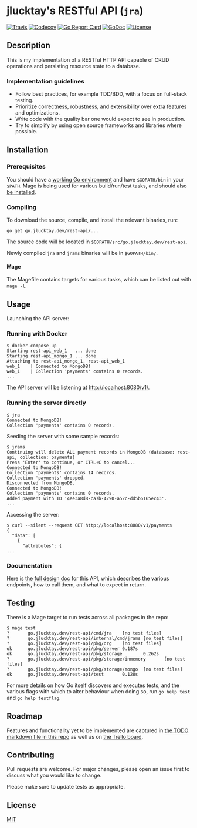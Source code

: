 # jlucktay's RESTful API (`jra`)

[![Travis][Travis-badge]][Travis]
[![Codecov][Codecov-badge]][Codecov]
[![Go Report Card][Go Report Card-badge]][Go Report Card]
[![GoDoc][GoDoc-badge]][GoDoc]
[![License][License-badge]][License]

## Description

This is my implementation of a RESTful HTTP API capable of CRUD operations and persisting resource state to a database.

### Implementation guidelines

- Follow best practices, for example TDD/BDD, with a focus on full-stack testing.
- Prioritize correctness, robustness, and extensibility over extra features and optimizations.
- Write code with the quality bar one would expect to see in production.
- Try to simplify by using open source frameworks and libraries where possible.

## Installation

### Prerequisites

You should have a [working Go environment](https://golang.org/doc/install) and have `$GOPATH/bin` in your `$PATH`.
Mage is being used for various build/run/test tasks, and should also [be installed](https://magefile.org).

### Compiling

To download the source, compile, and install the relevant binaries, run:

``` shell
go get go.jlucktay.dev/rest-api/...
```

The source code will be located in `$GOPATH/src/go.jlucktay.dev/rest-api`.

Newly compiled `jra` and `jrams` binaries will be in `$GOPATH/bin/`.

#### Mage

The Magefile contains targets for various tasks, which can be listed out with `mage -l`.

## Usage

Launching the API server:

### Running with Docker

```shell
$ docker-compose up
Starting rest-api_web_1   ... done
Starting rest-api_mongo_1 ... done
Attaching to rest-api_mongo_1, rest-api_web_1
web_1    | Connected to MongoDB!
web_1    | Collection 'payments' contains 0 records.
...
```

The API server will be listening at <http://localhost:8080/v1/>.

### Running the server directly

``` shell
$ jra
Connected to MongoDB!
Collection 'payments' contains 0 records.
```

Seeding the server with some sample records:

``` shell
$ jrams
Continuing will delete ALL payment records in MongoDB (database: rest-api, collection: payments)
Press 'Enter' to continue, or CTRL+C to cancel...
Connected to MongoDB!
Collection 'payments' contains 14 records.
Collection 'payments' dropped.
Disconnected from MongoDB.
Connected to MongoDB!
Collection 'payments' contains 0 records.
Added payment with ID '4ee3a8d8-ca7b-4290-a52c-dd5b6165ec43'.
...
```

Accessing the server:

``` shell
$ curl --silent --request GET http://localhost:8080/v1/payments
{
  "data": [
    {
      "attributes": {
...
```

### Documentation

Here is [the full design doc] for this API, which describes the various endpoints, how to call them, and what to expect
in return.

## Testing

There is a Mage target to run tests across all packages in the repo:

``` shell
$ mage test
?       go.jlucktay.dev/rest-api/cmd/jra    [no test files]
?       go.jlucktay.dev/rest-api/internal/cmd/jrams [no test files]
?       go.jlucktay.dev/rest-api/pkg/org    [no test files]
ok      go.jlucktay.dev/rest-api/pkg/server 0.187s
ok      go.jlucktay.dev/rest-api/pkg/storage        0.262s
?       go.jlucktay.dev/rest-api/pkg/storage/inmemory       [no test files]
?       go.jlucktay.dev/rest-api/pkg/storage/mongo  [no test files]
ok      go.jlucktay.dev/rest-api/test       0.128s
```

For more details on how Go itself discovers and executes tests, and the various flags with which to alter behaviour
when doing so, run `go help test` and `go help testflag`.

## Roadmap

Features and functionality yet to be implemented are captured in [the TODO markdown file in this repo](./docs/TODO.md)
as well as on [the Trello board].

## Contributing

Pull requests are welcome. For major changes, please open an issue first to discuss what you would like to change.

Please make sure to update tests as appropriate.

## License

[MIT](https://choosealicense.com/licenses/mit/)

[Codecov-badge]: https://codecov.io/gh/jlucktay/rest-api/branch/master/graph/badge.svg
[Codecov]: https://codecov.io/gh/jlucktay/rest-api

[Go Report Card-badge]: https://goreportcard.com/badge/go.jlucktay.dev/rest-api
[Go Report Card]: https://goreportcard.com/report/go.jlucktay.dev/rest-api

[GoDoc-badge]: https://godoc.org/github.com/jlucktay/rest-api?status.svg
[GoDoc]: https://godoc.org/github.com/jlucktay/rest-api

[License-badge]: https://img.shields.io/github/license/jlucktay/rest-api.svg
[License]: https://github.com/jlucktay/rest-api/blob/master/LICENSE

[Travis-badge]: https://travis-ci.org/jlucktay/rest-api.svg?branch=master
[Travis]: https://travis-ci.org/jlucktay/rest-api

[the full design doc]: https://docs.google.com/document/d/1xtqwQDhdwTe3BUEyf3lGWycPIvl66uxDdJgHLqa9hz4
[the Trello board]: https://trello.com/b/e4ZeAJp4
